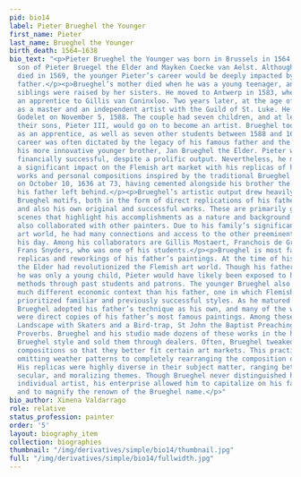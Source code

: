 ```yaml
---
pid: bio14
label: Pieter Brueghel the Younger
first_name: Pieter
last_name: Brueghel the Younger
birth_death: 1564–1638
bio_text: "<p>Pieter Brueghel the Younger was born in Brussels in 1564, the eldest
  son of Pieter Bruegel the Elder and Mayken Coecke van Aelst. Although his father
  died in 1569, the younger Pieter’s career would be deeply impacted by his famous
  father.</p><p>Brueghel’s mother died when he was a young teenager, and he and his
  siblings were raised by her sisters. He moved to Antwerp in 1583, where he became
  an apprentice to Gillis van Coninxloo. Two years later, at the age of 21, he registered
  as a master and an independent artist with the Guild of St. Luke. He married Elisabeth
  Godelet on November 5, 1588. The couple had seven children, and at least one of
  their sons, Pieter III, would go on to become an artist. Brueghel took his son on
  as an apprentice, as well as seven other students between 1588 and 1626. His artistic
  career was often dictated by the legacy of his famous father and the influence of
  his more innovative younger brother, Jan Brueghel the Elder. Pieter was never very
  financially successful, despite a prolific output. Nevertheless, he managed to have
  a significant impact on the Flemish art market with his replicas of his father’s
  works and personal compositions inspired by the traditional Brueghel style. He died
  on October 10, 1636 at 73, having cemented alongside his brother the Brueghel legacy
  his father left behind.</p><p>Brueghel’s artistic output drew heavily from common
  Brueghel motifs, both in the form of direct replications of his father’s compositions
  and also his own original and successful works. These are primarily genre and landscape
  scenes that highlight his accomplishments as a nature and background painter. Brueghel
  also collaborated with other painters. Due to his family’s significance in the Flemish
  art world, he had many connections and access to the other preeminent artists of
  his day. Among his collaborators are Gillis Mostaert, Franchois de Grooten, and
  Frans Snyders, who was one of his students.</p><p>Brueghel is most famous for his
  replicas and reworkings of his father’s paintings. At the time of his death, Pieter
  the Elder had revolutionized the Flemish art world. Though his father died when
  he was only a young child, Pieter would have likely been exposed to his works and
  methods through past students and patrons. The younger Brueghel also worked in a
  much different economic context than his father, one in which Flemish art dealers
  prioritized familiar and previously successful styles. As he matured in this environment,
  Brueghel adopted his father’s technique as his own, and many of the works he produced
  were direct copies of his father’s most famous paintings. Among these are Winter
  Landscape with Skaters and a Bird-trap, St John the Baptist Preaching, and Netherlandish
  Proverbs. Brueghel and his studio made dozens of these works in the highly sought-after
  Brueghel style and sold them through dealers. Often, Brueghel tweaked his father’s
  compositions so that they better fit certain art markets. This practice ranged from
  omitting weather patterns to completely rearranging the composition of figures.
  His replicas were highly diverse in their subject matter, ranging between religious,
  secular, and moralizing themes. Though Brueghel never distinguished himself as an
  individual artist, his enterprise allowed him to capitalize on his family’s legacy
  and to magnify the renown of the Brueghel name.</p>"
bio_author: Ximena Valdarrago
role: relative
status_profession: painter
order: '5'
layout: biography_item
collection: biographies
thumbnail: "/img/derivatives/simple/bio14/thumbnail.jpg"
full: "/img/derivatives/simple/bio14/fullwidth.jpg"
---
```

